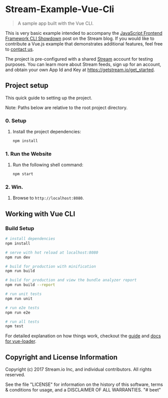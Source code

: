 # Stream-Example-Vue-Cli

> A sample app built with the Vue CLI.

This is very basic example intended to accompany the [JavaScript Frontend Framework CLI Showdown](https://getstream.io/blog/javascript-framework-cli-showdown/) post on the Stream blog. If you would like to contribute a Vue.js example that demonstrates additional features, feel free to [contact us](https://getstream.io/contact/).

The project is pre-configured with a shared [Stream](https://getstream.io) account for testing purposes. You can learn more about Stream feeds, sign up for an account, and obtain your own App Id and Key at https://getstream.io/get_started.

## Project setup

This quick guide to setting up the project.

Note: Paths below are relative to the root project directory.

### 0. Setup
1. Install the project dependencies:
    ``` bash
    npm install
    ```

### 1. Run the Website
1. Run the following shell command:
    ``` bash
    npm start
    ```

### 2. Win.
1. Browse to `http://localhost:8080`.

## Working with Vue CLI

### Build Setup

``` bash
# install dependencies
npm install

# serve with hot reload at localhost:8080
npm run dev

# build for production with minification
npm run build

# build for production and view the bundle analyzer report
npm run build --report

# run unit tests
npm run unit

# run e2e tests
npm run e2e

# run all tests
npm test
```

For detailed explanation on how things work, checkout the [guide](http://vuejs-templates.github.io/webpack/) and [docs for vue-loader](http://vuejs.github.io/vue-loader).

## Copyright and License Information

Copyright (c) 2017 Stream.io Inc, and individual contributors. All rights reserved.

See the file "LICENSE" for information on the history of this software, terms & conditions for usage, and a DISCLAIMER OF ALL WARRANTIES.
"# beet" 
